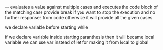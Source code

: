 <!-- Switch Statement -->
 -- evaluates a value against multiple cases and executes the code block of the matching case
provide break if you want to stop the execution and no further responses from code otherwise it will provide all the given cases 


<!-- in while loop  -->
we declare variable before starting while 

<!-- loop function  -->
if we declare variable inside starting   paranthesis then it will became local variable 
we can use var instead of let for making it from local to global 